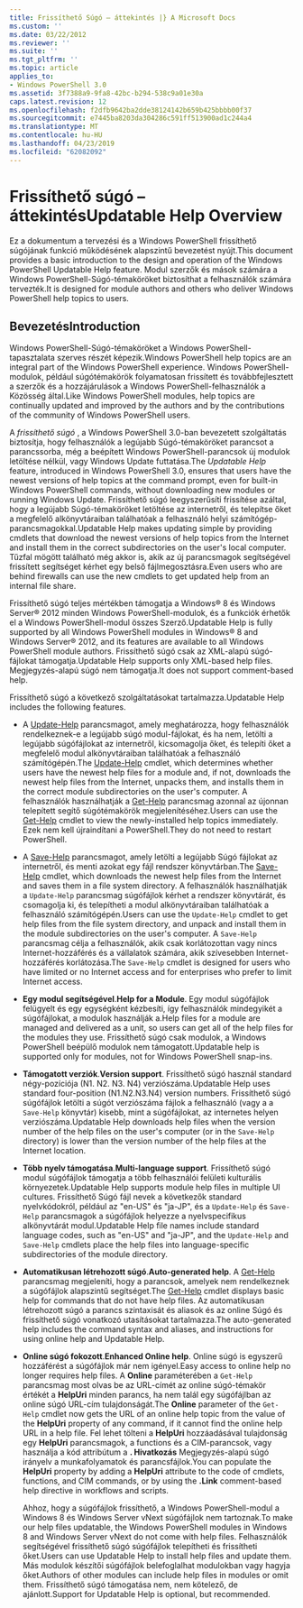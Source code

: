 ```yaml
---
title: Frissíthető Súgó – áttekintés |} A Microsoft Docs
ms.custom: ''
ms.date: 03/22/2012
ms.reviewer: ''
ms.suite: ''
ms.tgt_pltfrm: ''
ms.topic: article
applies_to:
- Windows PowerShell 3.0
ms.assetid: 3f7388a9-9fa8-42bc-b294-538c9a01e30a
caps.latest.revision: 12
ms.openlocfilehash: f2dfb9642ba2dde38124142b659b425bbbb00f37
ms.sourcegitcommit: e7445ba8203da304286c591ff513900ad1c244a4
ms.translationtype: MT
ms.contentlocale: hu-HU
ms.lasthandoff: 04/23/2019
ms.locfileid: "62082092"
---
```

# <a name="updatable-help-overview"></a><span data-ttu-id="8ee0d-102">Frissíthető súgó – áttekintés</span><span class="sxs-lookup"><span data-stu-id="8ee0d-102">Updatable Help Overview</span></span>

<span data-ttu-id="8ee0d-103">Ez a dokumentum a tervezési és a Windows PowerShell frissíthető súgójának funkció működésének alapszintű bevezetést nyújt.</span><span class="sxs-lookup"><span data-stu-id="8ee0d-103">This document provides a basic introduction to the design and operation of the Windows PowerShell Updatable Help feature.</span></span> <span data-ttu-id="8ee0d-104">Modul szerzők és mások számára a Windows PowerShell-Súgó-témaköröket biztosíthat a felhasználók számára tervezték.</span><span class="sxs-lookup"><span data-stu-id="8ee0d-104">It is designed for module authors and others who deliver Windows PowerShell help topics to users.</span></span>

## <a name="introduction"></a><span data-ttu-id="8ee0d-105">Bevezetés</span><span class="sxs-lookup"><span data-stu-id="8ee0d-105">Introduction</span></span>

<span data-ttu-id="8ee0d-106">Windows PowerShell-Súgó-témaköröket a Windows PowerShell-tapasztalata szerves részét képezik.</span><span class="sxs-lookup"><span data-stu-id="8ee0d-106">Windows PowerShell help topics are an integral part of the Windows PowerShell experience.</span></span> <span data-ttu-id="8ee0d-107">Windows PowerShell-modulok, például súgótémakörök folyamatosan frissített és továbbfejlesztett a szerzők és a hozzájárulások a Windows PowerShell-felhasználók a Közösség által.</span><span class="sxs-lookup"><span data-stu-id="8ee0d-107">Like Windows PowerShell modules, help topics are continually updated and improved by the authors and by the contributions of the community of Windows PowerShell users.</span></span>

<span data-ttu-id="8ee0d-108">A *frissíthető súgó* , a Windows PowerShell 3.0-ban bevezetett szolgáltatás biztosítja, hogy felhasználók a legújabb Súgó-témaköröket parancsot a parancssorba, még a beépített Windows PowerShell-parancsok új modulok letöltése nélkül, vagy Windows Update futtatása.</span><span class="sxs-lookup"><span data-stu-id="8ee0d-108">The *Updatable Help* feature, introduced in Windows PowerShell 3.0, ensures that users have the newest versions of help topics at the command prompt, even for built-in Windows PowerShell commands, without downloading new modules or running Windows Update.</span></span> <span data-ttu-id="8ee0d-109">Frissíthető súgó leegyszerűsíti frissítése azáltal, hogy a legújabb Súgó-témaköröket letöltése az internetről, és telepítse őket a megfelelő alkönyvtáraiban találhatóak a felhasználó helyi számítógép-parancsmagokkal.</span><span class="sxs-lookup"><span data-stu-id="8ee0d-109">Updatable Help makes updating simple by providing cmdlets that download the newest versions of help topics from the Internet and install them in the correct subdirectories on the user's local computer.</span></span> <span data-ttu-id="8ee0d-110">Tűzfal mögött található még akkor is, akik az új parancsmagok segítségével frissített segítséget kérhet egy belső fájlmegosztásra.</span><span class="sxs-lookup"><span data-stu-id="8ee0d-110">Even users who are behind firewalls can use the new cmdlets to get updated help from an internal file share.</span></span>

<span data-ttu-id="8ee0d-111">Frissíthető súgó teljes mértékben támogatja a Windows® 8 és Windows Server® 2012 minden Windows PowerShell-modulok, és a funkciók érhetők el a Windows PowerShell-modul összes Szerző.</span><span class="sxs-lookup"><span data-stu-id="8ee0d-111">Updatable Help is fully supported by all Windows PowerShell modules in Windows® 8 and Windows Server® 2012, and its features are available to all Windows PowerShell module authors.</span></span> <span data-ttu-id="8ee0d-112">Frissíthető súgó csak az XML-alapú súgó-fájlokat támogatja.</span><span class="sxs-lookup"><span data-stu-id="8ee0d-112">Updatable Help supports only XML-based help files.</span></span> <span data-ttu-id="8ee0d-113">Megjegyzés-alapú súgó nem támogatja.</span><span class="sxs-lookup"><span data-stu-id="8ee0d-113">It does not support comment-based help.</span></span>

<span data-ttu-id="8ee0d-114">Frissíthető súgó a következő szolgáltatásokat tartalmazza.</span><span class="sxs-lookup"><span data-stu-id="8ee0d-114">Updatable Help includes the following features.</span></span>

- <span data-ttu-id="8ee0d-115">A [Update-Help](/powershell/module/Microsoft.PowerShell.Core/Update-Help) parancsmagot, amely meghatározza, hogy felhasználók rendelkeznek-e a legújabb súgó modul-fájlokat, és ha nem, letölti a legújabb súgófájlokat az internetről, kicsomagolja őket, és telepíti őket a megfelelő modul alkönyvtáraiban találhatóak a felhasználó számítógépén.</span><span class="sxs-lookup"><span data-stu-id="8ee0d-115">The [Update-Help](/powershell/module/Microsoft.PowerShell.Core/Update-Help) cmdlet, which determines whether users have the newest help files for a module and, if not, downloads the newest help files from the Internet, unpacks them, and installs them in the correct module subdirectories on the user's computer.</span></span>
  <span data-ttu-id="8ee0d-116">A felhasználók használhatják a [Get-Help](/powershell/module/Microsoft.PowerShell.Core/Get-Help) parancsmag azonnal az újonnan telepített segítő súgótémakörök megjelenítéséhez.</span><span class="sxs-lookup"><span data-stu-id="8ee0d-116">Users can use the [Get-Help](/powershell/module/Microsoft.PowerShell.Core/Get-Help) cmdlet to view the newly-installed help topics immediately.</span></span>
  <span data-ttu-id="8ee0d-117">Ezek nem kell újraindítani a PowerShell.</span><span class="sxs-lookup"><span data-stu-id="8ee0d-117">They do not need to restart PowerShell.</span></span>

- <span data-ttu-id="8ee0d-118">A [Save-Help](/powershell/module/Microsoft.PowerShell.Core/Save-Help) parancsmagot, amely letölti a legújabb Súgó fájlokat az internetről, és menti azokat egy fájl rendszer könyvtárban.</span><span class="sxs-lookup"><span data-stu-id="8ee0d-118">The [Save-Help](/powershell/module/Microsoft.PowerShell.Core/Save-Help) cmdlet, which downloads the newest help files from the Internet and saves them in a file system directory.</span></span> <span data-ttu-id="8ee0d-119">A felhasználók használhatják a `Update-Help` parancsmag súgófájlok kérhet a rendszer könyvtárát, és csomagolja ki, és telepítheti a modul alkönyvtáraiban találhatóak a felhasználó számítógépén.</span><span class="sxs-lookup"><span data-stu-id="8ee0d-119">Users can use the `Update-Help` cmdlet to get help files from the file system directory, and unpack and install them in the module subdirectories on the user's computer.</span></span> <span data-ttu-id="8ee0d-120">A `Save-Help` parancsmag célja a felhasználók, akik csak korlátozottan vagy nincs Internet-hozzáférés és a vállalatok számára, akik szívesebben Internet-hozzáférés korlátozása.</span><span class="sxs-lookup"><span data-stu-id="8ee0d-120">The `Save-Help` cmdlet is designed for users who have limited or no Internet access and for enterprises who prefer to limit Internet access.</span></span>

- <span data-ttu-id="8ee0d-121">**Egy modul segítségével**.</span><span class="sxs-lookup"><span data-stu-id="8ee0d-121">**Help for a Module**.</span></span> <span data-ttu-id="8ee0d-122">Egy modul súgófájlok felügyelt és egy egységként kézbesíti, így felhasználók mindegyikét a súgófájlokat, a modulok használják a.</span><span class="sxs-lookup"><span data-stu-id="8ee0d-122">Help files for a module are managed and delivered as a unit, so users can get all of the help files for the modules they use.</span></span> <span data-ttu-id="8ee0d-123">Frissíthető súgó csak modulok, a Windows PowerShell beépülő modulok nem támogatott.</span><span class="sxs-lookup"><span data-stu-id="8ee0d-123">Updatable help is supported only for modules, not for Windows PowerShell snap-ins.</span></span>

- <span data-ttu-id="8ee0d-124">**Támogatott verziók**.</span><span class="sxs-lookup"><span data-stu-id="8ee0d-124">**Version support**.</span></span> <span data-ttu-id="8ee0d-125">Frissíthető súgó használ standard négy-pozíciója (N1. N2. N3. N4) verziószáma.</span><span class="sxs-lookup"><span data-stu-id="8ee0d-125">Updatable Help uses standard four-position (N1.N2.N3.N4) version numbers.</span></span> <span data-ttu-id="8ee0d-126">Frissíthető súgó súgófájlok letölti a súgót verziószáma fájlok a felhasználó (vagy a a `Save-Help` könyvtár) kisebb, mint a súgófájlokat, az internetes helyen verziószáma.</span><span class="sxs-lookup"><span data-stu-id="8ee0d-126">Updatable Help downloads help files when the version number of the help files on the user's computer (or in the `Save-Help` directory) is lower than the version number of the  help files at the Internet location.</span></span>

- <span data-ttu-id="8ee0d-127">**Több nyelv támogatása**.</span><span class="sxs-lookup"><span data-stu-id="8ee0d-127">**Multi-language support**.</span></span> <span data-ttu-id="8ee0d-128">Frissíthető súgó modul súgófájlok támogatja a több felhasználói felületi kulturális környezetek.</span><span class="sxs-lookup"><span data-stu-id="8ee0d-128">Updatable Help supports module help files in multiple UI cultures.</span></span> <span data-ttu-id="8ee0d-129">Frissíthető Súgó fájl nevek a következők standard nyelvkódokról, például az "en-US" és "ja-JP", és a `Update-Help` és `Save-Help` parancsmagok a súgófájlok helyezze a nyelvspecifikus alkönyvtárát modul.</span><span class="sxs-lookup"><span data-stu-id="8ee0d-129">Updatable Help file names include standard language codes, such as "en-US" and "ja-JP", and the `Update-Help` and `Save-Help` cmdlets place the help files into language-specific subdirectories of the module directory.</span></span>

- <span data-ttu-id="8ee0d-130">**Automatikusan létrehozott súgó**.</span><span class="sxs-lookup"><span data-stu-id="8ee0d-130">**Auto-generated help**.</span></span> <span data-ttu-id="8ee0d-131">A [Get-Help](/powershell/module/Microsoft.PowerShell.Core/Get-Help) parancsmag megjeleníti, hogy a parancsok, amelyek nem rendelkeznek a súgófájlok alapszintű segítséget.</span><span class="sxs-lookup"><span data-stu-id="8ee0d-131">The [Get-Help](/powershell/module/Microsoft.PowerShell.Core/Get-Help) cmdlet displays basic help for commands that do not have help files.</span></span> <span data-ttu-id="8ee0d-132">Az automatikusan létrehozott súgó a parancs szintaxisát és aliasok és az online Súgó és frissíthető súgó vonatkozó utasításokat tartalmazza.</span><span class="sxs-lookup"><span data-stu-id="8ee0d-132">The auto-generated help includes the command syntax and aliases, and instructions for using online help and Updatable Help.</span></span>

- <span data-ttu-id="8ee0d-133">**Online súgó fokozott**.</span><span class="sxs-lookup"><span data-stu-id="8ee0d-133">**Enhanced Online help**.</span></span> <span data-ttu-id="8ee0d-134">Online súgó is egyszerű hozzáférést a súgófájlok már nem igényel.</span><span class="sxs-lookup"><span data-stu-id="8ee0d-134">Easy access to online help no longer requires help files.</span></span> <span data-ttu-id="8ee0d-135">A **Online** paraméterében a `Get-Help` parancsmag most olvas be az URL-címét az online súgó-témakör értékét a **HelpUri** minden parancs, ha nem talál egy súgófájlban az online súgó URL-cím tulajdonságát.</span><span class="sxs-lookup"><span data-stu-id="8ee0d-135">The **Online** parameter of the `Get-Help` cmdlet now gets the URL of an online help topic from the value of the **HelpUri** property of any command, if it cannot find the online help URL in a help file.</span></span> <span data-ttu-id="8ee0d-136">Fel lehet tölteni a **HelpUri** hozzáadásával tulajdonság egy **HelpUri** parancsmagok, a functions és a CIM-parancsok, vagy használja a kód attribútum a **. Hivatkozás** Megjegyzés-alapú súgó irányelv a munkafolyamatok és parancsfájlok.</span><span class="sxs-lookup"><span data-stu-id="8ee0d-136">You can populate the **HelpUri** property by adding a **HelpUri** attribute to the code of cmdlets, functions, and CIM commands, or by using the **.Link** comment-based help directive in workflows and scripts.</span></span>

  <span data-ttu-id="8ee0d-137">Ahhoz, hogy a súgófájlok frissíthető, a Windows PowerShell-modul a Windows 8 és Windows Server vNext súgófájlok nem tartoznak.</span><span class="sxs-lookup"><span data-stu-id="8ee0d-137">To make our help files updatable, the Windows PowerShell modules in Windows 8 and Windows Server vNext do not come with help files.</span></span> <span data-ttu-id="8ee0d-138">Felhasználók segítségével frissíthető súgó súgófájlok telepítheti és frissítheti őket.</span><span class="sxs-lookup"><span data-stu-id="8ee0d-138">Users can use Updatable Help to install help files and update them.</span></span> <span data-ttu-id="8ee0d-139">Más modulok készítői súgófájlok belefoglalhat modulokban vagy hagyja őket.</span><span class="sxs-lookup"><span data-stu-id="8ee0d-139">Authors of other modules can include help files in modules or omit them.</span></span> <span data-ttu-id="8ee0d-140">Frissíthető súgó támogatása nem, nem kötelező, de ajánlott.</span><span class="sxs-lookup"><span data-stu-id="8ee0d-140">Support for Updatable Help is optional, but recommended.</span></span>
